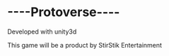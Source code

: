 ----Protoverse----
==================

Developed with unity3d

This game will be a product by StirStik Entertainment